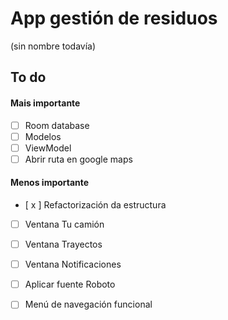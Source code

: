 # App gestión de residuos
(sin nombre todavía)


## To do
#### Mais importante
- [ ] Room database
- [ ] Modelos
- [ ] ViewModel
- [ ] Abrir ruta en google maps

#### Menos importante
- [ x ] Refactorización da estructura
- [ ] Ventana Tu camión
- [ ] Ventana Trayectos
- [ ] Ventana Notificaciones
- [ ] Aplicar fuente Roboto
- [ ] Menú de navegación funcional

